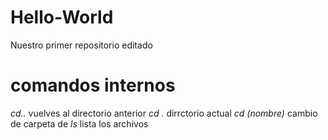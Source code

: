 # Hello-World
Nuestro primer repositorio editado

# comandos internos
*cd..* vuelves al directorio anterior
*cd .* dirrctorio actual
*cd (nombre)* cambio de carpeta de
*ls* lista los archivos